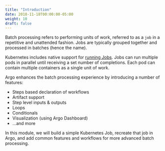 ```yaml
---
title: "Introduction"
date: 2018-11-18T00:00:00-05:00
weight: 10
draft: false
---
```


Batch processing refers to performing units of work, referred to as a `job` in a repetitive and unattended fashion. Jobs are typically grouped together and processed in batches (hence the name).

Kubernetes includes native support for [running Jobs](https://kubernetes.io/docs/concepts/workloads/controllers/jobs-run-to-completion/). Jobs can run multiple pods in parallel until receiving a set number of completions. Each pod can contain multiple containers as a single unit of work.

Argo enhances the batch processing experience by introducing a number of features:

* Steps based declaration of workflows
* Artifact support
* Step level inputs & outputs
* Loops
* Conditionals
* Visualization (using Argo Dashboard)
* ...and more

In this module, we will build a simple Kubernetes Job, recreate that job in Argo, and add common features and workflows for more advanced batch processing.
